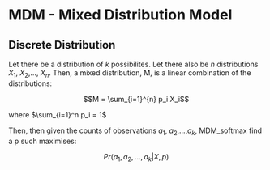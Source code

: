 # MDM - Mixed Distribution Model

## Discrete Distribution

Let there be a distribution of $k$ possibilites. Let there also be $n$ distributions $X_1$, $X_2$,..., $X_n$. Then, a mixed distribution, M, is a linear combination of the distributions:

$$M = \sum_{i=1}^{n} p_i X_i$$

where $\sum_{i=1}^n p_i = 1$

Then, then given the counts of observations $a_1$, $a_2$,...,$a_k$, MDM_softmax find a p such maximises:

$$ Pr(a_1,a_2,...,a_k | X, p) $$ 
